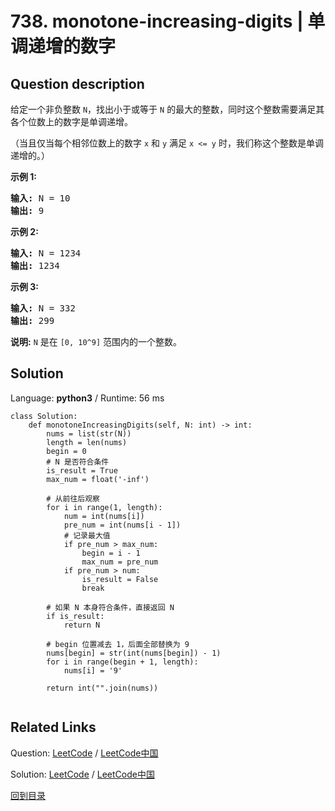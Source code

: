 ﻿# 738. monotone-increasing-digits | 单调递增的数字

## Question description

<!--If you want to use the English description, use <p>An integer has <strong>monotone increasing digits</strong> if and only if each pair of adjacent digits <code>x</code> and <code>y</code> satisfy <code>x &lt;= y</code>.</p>

<p>Given an integer <code>n</code>, return <em>the largest number that is less than or equal to </em><code>n</code><em> with <strong>monotone increasing digits</strong></em>.</p>

<p>&nbsp;</p>
<p><strong>Example 1:</strong></p>

<pre>
<strong>Input:</strong> n = 10
<strong>Output:</strong> 9
</pre>

<p><strong>Example 2:</strong></p>

<pre>
<strong>Input:</strong> n = 1234
<strong>Output:</strong> 1234
</pre>

<p><strong>Example 3:</strong></p>

<pre>
<strong>Input:</strong> n = 332
<strong>Output:</strong> 299
</pre>

<p>&nbsp;</p>
<p><strong>Constraints:</strong></p>

<ul>
	<li><code>0 &lt;= n &lt;= 10<sup>9</sup></code></li>
</ul>
 instead-->
<p>给定一个非负整数&nbsp;<code>N</code>，找出小于或等于&nbsp;<code>N</code>&nbsp;的最大的整数，同时这个整数需要满足其各个位数上的数字是单调递增。</p>

<p>（当且仅当每个相邻位数上的数字&nbsp;<code>x</code>&nbsp;和&nbsp;<code>y</code>&nbsp;满足&nbsp;<code>x &lt;= y</code>&nbsp;时，我们称这个整数是单调递增的。）</p>

<p><strong>示例 1:</strong></p>

<pre><strong>输入:</strong> N = 10
<strong>输出:</strong> 9
</pre>

<p><strong>示例 2:</strong></p>

<pre><strong>输入:</strong> N = 1234
<strong>输出:</strong> 1234
</pre>

<p><strong>示例 3:</strong></p>

<pre><strong>输入:</strong> N = 332
<strong>输出:</strong> 299
</pre>

<p><strong>说明:</strong> <code>N</code>&nbsp;是在&nbsp;<code>[0, 10^9]</code>&nbsp;范围内的一个整数。</p>




## Solution

Language: **python3**  /  Runtime: 56 ms

```python3
class Solution:
    def monotoneIncreasingDigits(self, N: int) -> int:
        nums = list(str(N))
        length = len(nums)
        begin = 0
        # N 是否符合条件
        is_result = True
        max_num = float('-inf')
        
        # 从前往后观察
        for i in range(1, length):
            num = int(nums[i])
            pre_num = int(nums[i - 1])
            # 记录最大值
            if pre_num > max_num:
                begin = i - 1
                max_num = pre_num
            if pre_num > num:
                is_result = False
                break
        
        # 如果 N 本身符合条件，直接返回 N
        if is_result:
            return N
        
        # begin 位置减去 1，后面全部替换为 9
        nums[begin] = str(int(nums[begin]) - 1)
        for i in range(begin + 1, length):
            nums[i] = '9'
                    
        return int("".join(nums))


```



## Related Links

Question: [LeetCode](https://leetcode.com/problems/monotone-increasing-digits/description/)  /  [LeetCode中国](https://leetcode-cn.com/problems/monotone-increasing-digits/description/)

Solution: [LeetCode](https://leetcode.com/articles/monotone-increasing-digits/)  /  [LeetCode中国](https://leetcode-cn.com/articles/monotone-increasing-digits/)

[回到目录](../README.md)